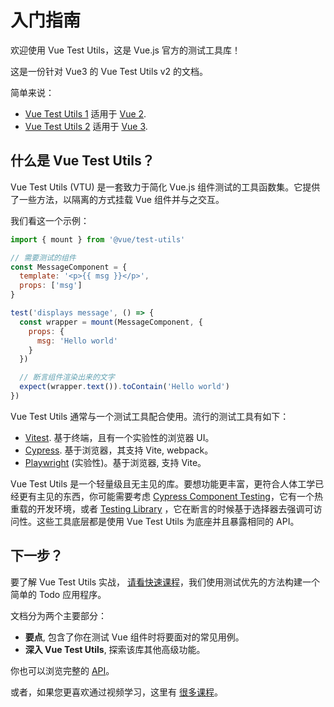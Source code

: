 # 入门指南

欢迎使用 Vue Test Utils，这是 Vue.js 官方的测试工具库！

这是一份针对 Vue3 的 Vue Test Utils v2 的文档。

简单来说：

- [Vue Test Utils 1](https://github.com/vuejs/vue-test-utils/) 适用于 [Vue 2](https://github.com/vuejs/vue/).
- [Vue Test Utils 2](https://github.com/vuejs/test-utils/) 适用于 [Vue 3](https://github.com/vuejs/vue-next/).

## 什么是 Vue Test Utils？

Vue Test Utils (VTU) 是一套致力于简化 Vue.js 组件测试的工具函数集。它提供了一些方法，以隔离的方式挂载 Vue 组件并与之交互。

我们看这一个示例：

```js
import { mount } from '@vue/test-utils'

// 需要测试的组件
const MessageComponent = {
  template: '<p>{{ msg }}</p>',
  props: ['msg']
}

test('displays message', () => {
  const wrapper = mount(MessageComponent, {
    props: {
      msg: 'Hello world'
    }
  })

  // 断言组件渲染出来的文字
  expect(wrapper.text()).toContain('Hello world')
})
```

Vue Test Utils 通常与一个测试工具配合使用。流行的测试工具有如下：

- [Vitest](https://vitest.dev/). 基于终端，且有一个实验性的浏览器 UI。
- [Cypress](https://cypress.io/). 基于浏览器，其支持 Vite, webpack。
- [Playwright](https://playwright.dev/docs/test-components) (实验性)。基于浏览器, 支持 Vite。

Vue Test Utils 是一个轻量级且无主见的库。要想功能更丰富，更符合人体工学已经更有主见的东西，你可能需要考虑 [Cypress Component Testing](https://docs.cypress.io/guides/component-testing/overview)，它有一个热重载的开发环境，或者 [Testing Library](https://testing-library.com/docs/vue-testing-library/intro/) ，它在断言的时候基于选择器去强调可访问性。这些工具底层都是使用 Vue Test Utils 为底座并且暴露相同的 API。

## 下一步？

要了解 Vue Test Utils 实战， [请看快速课程](../guide/essentials/a-crash-course.md)，我们使用测试优先的方法构建一个简单的 Todo 应用程序。

文档分为两个主要部分：

- **要点**, 包含了你在测试 Vue 组件时将要面对的常见用例。
- **深入 Vue Test Utils**, 探索该库其他高级功能。

你也可以浏览完整的 [API](../api/)。

或者，如果您更喜欢通过视频学习，这里有 [很多课程](https://www.youtube.com/playlist?list=PLC2LZCNWKL9ahK1IoODqYxKu5aA9T5IOA)。
